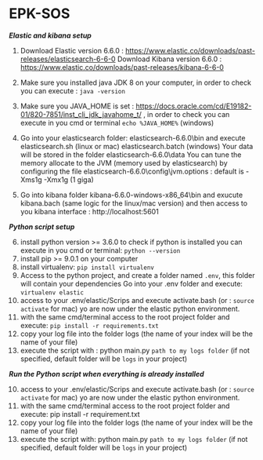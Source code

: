 # EPK-SOS

*********Elastic and kibana setup*********

1. Download Elastic version 6.6.0 : https://www.elastic.co/downloads/past-releases/elasticsearch-6-6-0
Download Kibana version 6.6.0 : https://www.elastic.co/downloads/past-releases/kibana-6-6-0

2. Make sure you installed java JDK 8 on your computer, in order to check you can execute : `java -version`
3. Make sure you JAVA_HOME is set : https://docs.oracle.com/cd/E19182-01/820-7851/inst_cli_jdk_javahome_t/ , in order to check you can execute in you cmd or terminal `echo %JAVA_HOME%` (windows)

4. Go into your elasticsearch folder: elasticsearch-6.6.0\bin and execute elasticsearch.sh (linux or mac) elasticsearch.batch (windows)
   Your data will be stored in the folder elasticsearch-6.6.0\data
   You can tune the memory allocate to the JVM (memory used by elasticsearch) by configuring the file elasticsearch-6.6.0\config\jvm.options : default is -Xms1g
 -Xmx1g (1 giga)
5. Go into kibana folder kibana-6.6.0-windows-x86_64\bin and exucute kibana.bach (same logic for the linux/mac version) and then access to you kibana interface : http://localhost:5601

*********Python script setup*********


6. install python version >= 3.6.0 to check if python is installed you can execute in you cmd or terminal: `python --version`
7. install pip >= 9.0.1 on your computer
8. install virtualenv: `pip install virtualenv`
9. Access to the python project, and create a folder named `.env`, this folder will contain your dependencies
   Go into your .env folder and execute: `virtualenv elastic` 
10. access to your .env/elastic/Scrips and execute activate.bash (or : `source activate` for mac) yo are now under the elastic python environment.
11. with the same cmd/terminal access to the root project folder and execute: `pip install -r requirements.txt`
12. copy your log file into the folder logs (the name of your index will be the name of your file)
13. execute the script with : python main.py `path to my logs folder` (if not specified, default folder will be `logs` in your project)


*********Run the Python script when everything is already installed*********

10. access to your .env/elastic/Scrips and execute activate.bash (or : `source activate` for mac) yo are now under the elastic python environment.
11. with the same cmd/terminal access to the root project folder and execute: pip install -r requirement.txt
12. copy your log file into the folder logs (the name of your index will be the name of your file)
13. execute the script with:  python main.py `path to my logs folder` (if not specified, default folder will be `logs` in your project)
